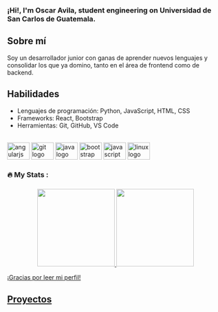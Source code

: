 
### ¡Hi!, I'm Oscar Avila, student engineering on Universidad de San Carlos de Guatemala.

## Sobre mí

<!--Soy un desarrollador jr apasionado por la tecnología y la programación. Me encanta trabajar en proyectos desafiantes y aprender cosas nuevas todos los días.
-->
Soy un desarrollador junior con ganas de aprender nuevos lenguajes y consolidar los que ya domino, tanto en el área de frontend como de backend. 
   
## Habilidades

- Lenguajes de programación: Python, JavaScript, HTML, CSS
- Frameworks: React, Bootstrap
- Herramientas: Git, GitHub, VS Code


<br clear="both">

<div align="left">
  <img src="https://cdn.jsdelivr.net/gh/devicons/devicon/icons/angularjs/angularjs-original.svg" height="40" width="52" alt="angularjs logo"  />
  <img src="https://cdn.jsdelivr.net/gh/devicons/devicon/icons/git/git-original.svg" height="40" width="52" alt="git logo"  />
  <img src="https://cdn.jsdelivr.net/gh/devicons/devicon/icons/java/java-original.svg" height="40" width="52" alt="java logo"  />
  <img src="https://cdn.jsdelivr.net/gh/devicons/devicon/icons/bootstrap/bootstrap-original.svg" height="40" width="52" alt="bootstrap logo"  />
  <img src="https://cdn.jsdelivr.net/gh/devicons/devicon/icons/javascript/javascript-original.svg" height="40" width="52" alt="javascript logo"  />
  <img src="https://cdn.jsdelivr.net/gh/devicons/devicon/icons/linux/linux-original.svg" height="40" width="52" alt="linux logo"  />
</div>

###

<h3 align="left">🔥   My Stats :</h3>

###

<div align="center">
  <a href="https://github.com/OzAvilaD">
  <img height="180rem" src="https://github-readme-stats-eight-theta.vercel.app/api?username=OzAvilaD&show_icons=true&theme=midnight-purple&include_all_commits=true&count_private=true"/>
  <img height="180rem" src="https://github-readme-stats-eight-theta.vercel.app/api/top-langs/?username=OzAvilaD&layout=compact&langs_count=7&theme=midnight-purple"/>
</div>


¡Gracias por leer mi perfil!

## Proyectos

